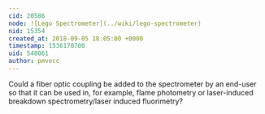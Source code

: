 ```yaml
---
cid: 20586
node: ![Lego Spectrometer](../wiki/lego-spectrometer)
nid: 15354
created_at: 2018-09-05 18:05:00 +0000
timestamp: 1536170700
uid: 548061
author: pmvecc
---
```


Could a fiber optic coupling be added to the spectrometer by an end-user so that it can be used in, for example, flame photometry or laser-induced breakdown spectrometry/laser induced fluorimetry?